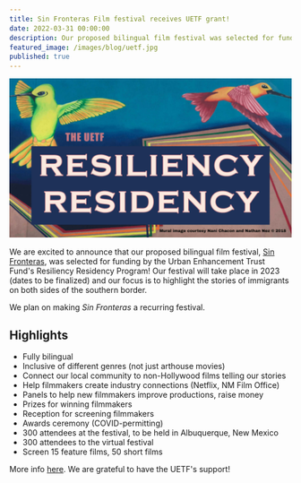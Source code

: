 ```yaml
---
title: Sin Fronteras Film festival receives UETF grant!
date: 2022-03-31 00:00:00
description: Our proposed bilingual film festival was selected for funding by the UETF Resiliency Residency Program
featured_image: /images/blog/uetf.jpg
published: true
---
```

![](/images/blog/uetf_landscape.jpg)

We are excited to announce that our proposed bilingual film festival, [Sin Fronteras](/project/sin-fronteras-film-festival/), was selected for funding by the Urban Enhancement Trust Fund's Resiliency Residency Program! Our festival will take place in 2023 (dates to be finalized) and our focus is to highlight the stories of immigrants on both sides of the southern border.

We plan on making _Sin Fronteras_ a recurring festival.

## Highlights

* Fully bilingual
* Inclusive of different genres (not just arthouse movies)
* Connect our local community to non-Hollywood films telling our stories
* Help filmmakers create industry connections (Netflix, NM Film Office)
* Panels to help new filmmakers improve productions, raise money
* Prizes for winning filmmakers
* Reception for screening filmmakers
* Awards ceremony (COVID-permitting)
* 300 attendees at the festival, to be held in Albuquerque, New Mexico
* 300 attendees to the virtual festival
* Screen 15 feature films, 50 short films

More info [here](/project/sin-fronteras-film-festival/). We are grateful to have the UETF's support!